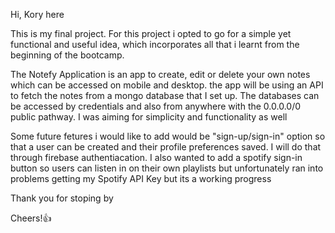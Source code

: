 Hi, Kory here

This is my final project. For this project i opted to go for a simple yet functional and useful idea,
which incorporates all that i learnt from the beginning of the bootcamp. 

The Notefy Application is an app to create, edit or delete your own notes which can be accessed on mobile and desktop.
the app will be using an API to fetch the notes from a mongo database that I set up. The databases can be accessed by 
credentials and also from anywhere with the 0.0.0.0/0 public pathway. I was aiming for simplicity and functionality as well

Some future fetures i would like to add would be "sign-up/sign-in" option so that a user can be created and their profile 
preferences saved. I will do that through firebase authentiacation. I also wanted to add a spotify sign-in button so users
can listen in on their own playlists but unfortunately ran into problems getting my Spotify API Key but its a working progress

Thank you for stoping by

Cheers!👍
